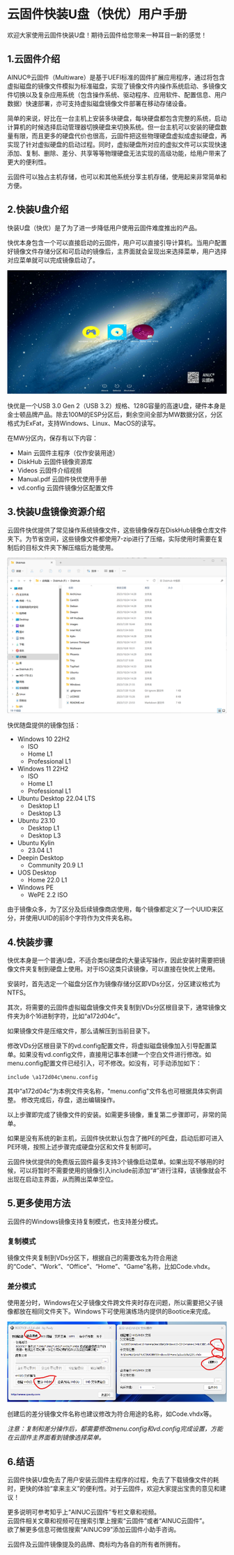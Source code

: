 # 云固件快装U盘（快优）用户手册

欢迎大家使用云固件快装U盘！期待云固件给您带来一种耳目一新的感觉！

## 1.云固件介绍

AINUC®️云固件（Multiware）是基于UEFI标准的固件扩展应用程序，通过将包含虚拟磁盘的镜像文件模拟为标准磁盘，实现了镜像文件内操作系统启动、多镜像文件切换以及复杂应用系统（包含操作系统、驱动程序、应用软件、配置信息、用户数据）快速部署，亦可支持虚拟磁盘镜像文件部署在移动存储设备。

简单的来说，好比在一台主机上安装多块硬盘，每块硬盘都包含完整的系统，启动计算机的时候选择启动管理器切换硬盘来切换系统。但一台主机可以安装的硬盘数量有限，而且更多的硬盘代价也很高，云固件把这些物理硬盘虚拟成虚拟硬盘，再实现了针对虚拟硬盘的启动过程。同时，虚拟硬盘所对应的虚拟文件可以实现快速添加、复制、删除、差分、共享等等物理硬盘无法实现的高级功能，给用户带来了更大的便利性。

云固件可以独占主机存储，也可以和其他系统分享主机存储，使用起来非常简单和方便。

## 2.快装U盘介绍

快装U盘（快优）是了为了进一步降低用户使用云固件难度推出的产品。

快优本身包含一个可以直接启动的云固件，用户可以直接引导计算机。当用户配置好镜像文件存储分区和可启动的镜像后，主界面就会呈现出来选择菜单，用户选择对应菜单就可以完成镜像启动了。

![主界面](images/new_ui.png)

快优是一个USB 3.0 Gen 2（USB 3.2）规格、128G容量的高速U盘，硬件本身是金士顿品牌产品。除去100M的ESP分区后，剩余空间全部为MW数据分区，分区格式为ExFat，支持Windows、Linux、MacOS的读写。

在MW分区内，保存有以下内容：

- Main 云固件主程序（仅作安装用途）
- DiskHub 云固件镜像资源库
- Videos 云固件介绍视频
- Manual.pdf 云固件快优使用手册
- vd.config 云固件镜像分区配置文件

## 3.快装U盘镜像资源介绍

云固件快优提供了常见操作系统镜像文件，这些镜像保存在DiskHub镜像仓库文件夹下。为节省空间，这些镜像文件都使用7-zip进行了压缩，实际使用时需要在复制后的目标文件夹下解压缩后方能使用。

![DiskHub](images/diskhub.png)

快优随盘提供的镜像包括：

- Windows 10 22H2
  - ISO
  - Home L1
  - Professional L1
- Windows 11 22H2
  - ISO
  - Home L1
  - Professional L1
- Ubuntu Desktop 22.04 LTS
  - Desktop L1
  - Desktop L3
- Ubuntu 23.10
  - Desktop L1
  - Desktop L3
- Ubuntu Kylin
  - 23.04 L1
- Deepin Desktop
  - Community 20.9 L1
- UOS Desktop
  - Home 22.0 L1
- Windows PE
  - WePE 2.2 ISO

由于镜像众多，为了区分及后续镜像商店使用，每个镜像都定义了一个UUID来区分，并使用UUID的前8个字符作为文件夹名称。

## 4.快装步骤

快优本身是一个普通U盘，不适合类似硬盘的大量读写操作，因此安装时需要把镜像文件夹复制到硬盘上使用。对于ISO这类只读镜像，可以直接在快优上使用。

安装时，首先选定一个磁盘分区作为镜像存储分区即VDs分区，分区建议格式为NTFS。

其次，将需要的云固件虚拟磁盘镜像文件夹复制到VDs分区根目录下，通常镜像文件夹为8个16进制字符，比如“a172d04c”。

如果镜像文件是压缩文件，那么请解压到当前目录下。

修改VDs分区根目录下的vd.config配置文件，将虚拟磁盘镜像加入引导配置菜单。如果没有vd.config文件，直接用记事本创建一个空白文件进行修改。如menu.config配置文件已经引入，可不修改。如没有，可手动添加如下：

``` shell
include \a172d04c\menu.config
```

其中“a172d04c”为本例文件夹名称，"menu.config"文件名也可根据具体实例调整。
修改完成后，存盘，退出编辑操作。

以上步骤即完成了镜像文件的安装。如需更多镜像，重复第二步骤即可，非常的简单。

如果是没有系统的新主机，云固件快优默认包含了微PE的PE盘，启动后即可进入PE环境，按照上述步骤完成硬盘分区和文件复制即可。

云固件快优提供的免费版云固件最多支持3个镜像启动菜单。如果出现不够用的时候，可以将暂时不需要使用的镜像引入include前添加“#”进行注释，该镜像就会不出现在启动主界面，从而腾出菜单空位。

## 5.更多使用方法

云固件的Windows镜像支持复制模式，也支持差分模式。

### 复制模式

镜像文件夹复制到VDs分区下，根据自己的需要改名为符合用途的“Code”、“Work”、“Office”、“Home”、“Game”名称，比如Code.vhdx。

### 差分模式

使用差分时，Windows在父子镜像文件跨文件夹时存在问题，所以需要把父子镜像都放在相同文件夹下。Windows下可使用演练场内提供的Bootice来完成。

![创建差分磁盘](images/bootice-make-diff.png)

创建后的差分镜像文件名称也建议修改为符合用途的名称，如Code.vhdx等。

*注意：复制和差分操作后，都需要修改menu.config和vd.config完成设置，方能在云固件主界面看到镜像选择菜单。*

## 6.结语

云固件快装U盘免去了用户安装云固件主程序的过程，免去了下载镜像文件的耗时，更快的体验“拿来主义”的便利性。对于云固件，欢迎大家提出宝贵的意见和建议！

更多说明可参考知乎上“AINUC云固件”专栏文章和视频。  
云固件相关文章和视频可在搜索引擎上搜索“云固件”或者“AINUC云固件”。  
欲了解更多信息可微信搜索“AINUC99”添加云固件小助手咨询。

云固件及云固件镜像提及的品牌、商标均为各自的所有者所拥有。
